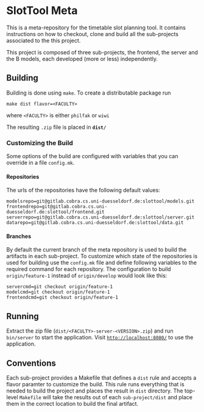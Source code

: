 # SlotTool Meta

This is a meta-repository for the timetable slot planning tool. It contains
instructions on how to checkout, clone and build all the sub-projects associated
to the this project.

This project is composed of three sub-projects, the frontend, the server and the
B models, each developed (more or less) independently.

## Building

Building is done using `make`.  To create a distributable package run

```
make dist flavor=<FACULTY>
```

where `<FACULTY>` is either `philfak` or `wiwi`

The resulting `.zip` file is placed in __`dist/`__

### Customizing the Build

Some options of the build are configured with variables that you can override
in a file `config.mk`.

#### Repositories
The urls of the repositories have the following default values:

```
modelsrepo=git@gitlab.cobra.cs.uni-duesseldorf.de:slottool/models.git
frontendrepo=git@gitlab.cobra.cs.uni-duesseldorf.de:slottool/frontend.git
serverrepo=git@gitlab.cobra.cs.uni-duesseldorf.de:slottool/server.git
datarepo=git@gitlab.cobra.cs.uni-duesseldorf.de:slottool/data.git
```

#### Branches
By default the current branch of the meta repository is used to build the
artifacts in each sub-project.  To customize which state of the repositories is
used for building use the `config.mk` file and define following variables
to the required command for each repository. The configuration to build
`origin/feature-1` instead of `origin/develop` would look like this:

```
servercmd=git checkout origin/feature-1
modelcmd=git checkout origin/feature-1
frontendcmd=git checkout origin/feature-1
```

## Running

Extract the zip file (`dist/<FACULTY>-server-<VERSION>.zip`) and run `bin/server` to
start the application. Visit
[`http://localhost:8080/`](http://localhost:8080/) to use
the application.


## Conventions

Each sub-project provides a Makefile that defines a `dist` rule and accepts
a flavor paramter to customize the build. This rule runs everything that is
needed to build the project and places the result in `dist` directory. The
top-level `Makefile` will take the results out of each `sub-project/dist`
and place them in the correct location to build the final artifact.
